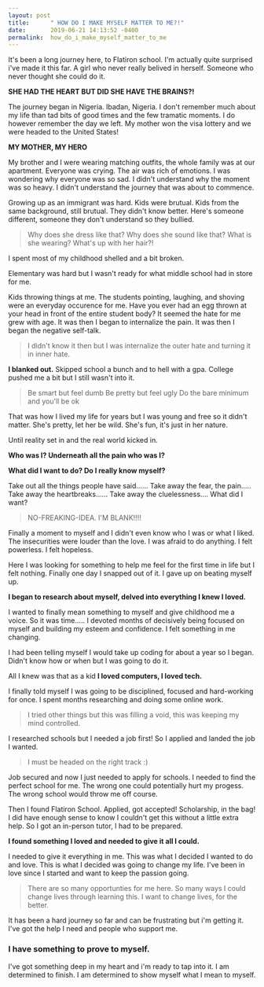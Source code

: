 ```yaml
---
layout: post
title:      " HOW DO I MAKE MYSELF MATTER TO ME?!"
date:       2019-06-21 14:13:52 -0400
permalink:  how_do_i_make_myself_matter_to_me
---
```


It's been a long journey here, to Flatiron school. I'm actually quite surprised i've made it this far. 
A girl who never really belived in herself. Someone who never thought she could do it.

**SHE HAD THE HEART BUT DID SHE HAVE THE BRAINS?!**

The journey began in Nigeria. Ibadan, Nigeria. 
I don't remember much about my life than tad bits of good times and the few tramatic moments.
I do however remember the day we left. My mother won the visa lottery and we were headed to the United States!

**MY MOTHER, MY HERO**

My brother and I were wearing matching outfits, the whole family was at our apartment.
Everyone was crying. The air was rich of emotions.
I was wondering why everyone was so sad. 
I didn't understand why the moment was so heavy. 
I didn't understand the journey that was about to commence.

Growing up as an immigrant was hard. Kids were brutual.
Kids from the same background, still brutual.
They didn't know better. 
Here's someone different, someone they don't understand so they bullied.

> Why does she dress like that? Why does she sound like that?
> What is she wearing? What's up with her hair?!

I spent most of my childhood shelled and a bit broken.

Elementary was hard but I wasn't ready for what middle school had in store for me.

Kids throwing things at me. The students pointing, laughing, and shoving were an everyday occurence for me.
Have you ever had an egg thrown at your head in front of the entire student body?
It seemed the hate for me grew with age.
It was then I began to internalize the pain. 
It was then I began the negative self-talk.

>I didn't know it then but I was internalize the outer hate and turning it in inner hate.

**I blanked out.**
Skipped school a bunch and to hell with a gpa.
College pushed me a bit but I still wasn't into it.

>Be smart but feel dumb
>Be pretty but feel ugly
>Do the bare minimum and you'll be ok

That was how I lived my life for years but I was young and free so it didn't matter.
She's pretty, let her be wild. She's fun, it's just in her nature.

Until reality set in and the real world kicked in.

**Who was I? Underneath all the pain who was I?**

**What did I want to do? Do I really know myself?**

Take out all the things people have said......
Take away the fear, the pain.....
Take away the heartbreaks......
Take away the cluelessness....
What did I want? 

>NO-FREAKING-IDEA.
>I'M BLANK!!!!

Finally a moment to myself and I didn't even know who I was or what I liked.
The insecurities were louder than the love.
I was afraid to do anything. I felt powerless. I felt hopeless.

Here I was looking for something to help me feel for the first time in life
but I felt nothing. 
Finally one day I snapped out of it. I gave up on beating myself up.

**I began to research about myself, delved into everything I knew I loved.**

I wanted to finally mean something to myself and give childhood me a voice.
So it was time.....
I devoted months of decisively being focused on myself and building my esteem and confidence.
I felt something in me changing.

I had been telling myself I would take up coding for about a year so I began.
Didn't know how or when but I was going to do it.  

All I knew was that as a kid **I loved computers, I loved tech.**

I finally told myself I was going to be disciplined, focused and hard-working for once.
I spent months researching and doing some online work.

>I tried other things but this was filling a void, this was keeping my mind controlled.

I researched schools but I needed a job first!
So I applied and landed the job I wanted.

>I must be headed on the right track :)

Job secured and now I just needed to apply for schools. 
I needed to find the perfect school for me. 
The wrong one could potentially hurt my progess.
The wrong school would throw me off course. 

Then I found Flatiron School.
Applied, got accepted! Scholarship, in the bag!
I did have enough sense to know I couldn't get this without a little extra help.
So I got an in-person tutor, I had to be prepared. 

**I found something I loved and needed to give it all I could.**

I needed to give it everything in me. This was what I decided I wanted to do and love.
This is what I decided was going to change my life.
I've been in love since I started and want to keep the passion going.

>There are so many opportunties for me here.
>So many ways I could change lives through learning this.
>I want to change lives, for the better.

It has been a hard journey so far and can be frustrating but i'm getting it.
I've got the help I need and people who support me.

### I have something to prove to myself.
I've got something deep in my heart and i'm ready to tap into it.
I am determined to finish. 
I am determined to show myself what I mean to myself.








